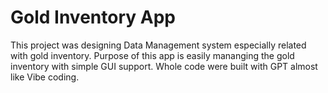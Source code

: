# Gold Inventory App

This project was designing Data Management system especially related with gold inventory.
Purpose of this app is easily mananging the gold inventory with simple GUI support.
Whole code were built with GPT almost like Vibe coding. 
